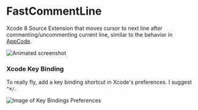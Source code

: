 # FastCommentLine
Xcode 8 Source Extension that moves cursor to next line after commenting/uncommenting current line, similar to the behavior in [AppCode](https://www.jetbrains.com/objc).

![Animated screenshot](https://cdn.rawgit.com/ebaker355/FastCommentLine/master/Screenshot.gif)

### Xcode Key Binding
To really fly, add a key binding shortcut in Xcode's preferences. I suggest `^⌘/`.

![Image of Key Bindings Preferences](https://cdn.rawgit.com/ebaker355/FastCommentLine/master/KeyBindingsScreenshot.png)
